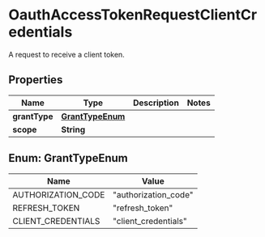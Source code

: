 

# OauthAccessTokenRequestClientCredentials

A request to receive a client token.

## Properties

| Name | Type | Description | Notes |
|------------ | ------------- | ------------- | -------------|
|**grantType** | [**GrantTypeEnum**](#GrantTypeEnum) |  |  |
|**scope** | **String** |  |  |



## Enum: GrantTypeEnum

| Name | Value |
|---- | -----|
| AUTHORIZATION_CODE | &quot;authorization_code&quot; |
| REFRESH_TOKEN | &quot;refresh_token&quot; |
| CLIENT_CREDENTIALS | &quot;client_credentials&quot; |



